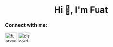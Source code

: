 <h1 align="center">Hi 👋, I'm Fuat</h1>
<h3 align="left">Connect with me:</h3>
<p align="left">
<a href="https://instagram.com/fuatxxs" target="blank"><img align="center" src="https://raw.githubusercontent.com/rahuldkjain/github-profile-readme-generator/master/src/images/icons/Social/instagram.svg" alt="fuatxxs" height="30" width="40" /></a>
<a href="https://discord.gg/discordapp.com/users/@821872002465792051" target="blank"><img align="center" src="https://raw.githubusercontent.com/rahuldkjain/github-profile-readme-generator/master/src/images/icons/Social/discord.svg" alt="discordapp.com/users/@821872002465792051" height="30" width="40" /></a>
</p>
